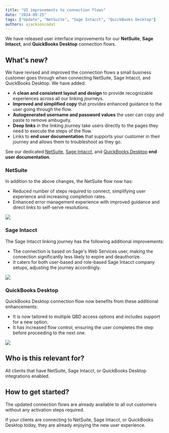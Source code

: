 ```yaml
---
title: "UI improvements to connection flows"
date: "2024-09-25"
tags: ["Update", "NetSuite", "Sage Intacct", "QuickBooks Desktop"]
authors: ajacksoncodat
---
```


We have released user interface improvements for our **NetSuite**, **Sage Intacct**, and **QuickBooks Desktop** connection flows.

<!--truncate-->

## What's new?

We have revised and improved the connection flows a small business customer goes through when connecting NetSuite, Sage Intacct, and QuickBooks Desktop. We have added:

- A **clean and consistent layout and design** to provide recognizable experiences across all our linking journeys.
- **Improved and simplified copy** that provides enhanced guidance to the user going through the flow.
- **Autogenerated username and password values** the user can copy and paste to remove ambuguity.
- **Deep links** in the linking journey take users directly to the pages they need to execute the steps of the flow.
- Links to **end user documentation** that supports your customer in their journey and allows them to troubleshoot as they go.

See our dedicated [NetSuite](https://help.codat.io/integrations/netsuite/overview), [Sage Intacct](https://help.codat.io/integrations/sage-intacct/overview), and [QuickBooks Desktop](https://help.codat.io/integrations/qb-desktop/overview) **end user documentation**.

### NetSuite

In addition to the above changes, the NetSuite flow now has:

- Reduced number of steps required to connect, simplifying user experience and increasing completion rates.
- Enhanced error management experience with improved guidance and direct links to self-serve resolutions.

![](/img/updates/240925-ui-improvements-netsuite.png)

### Sage Intacct

The Sage Intacct linking journey has the following additional improvements:

- The connection is based on Sage's Web Services user, making the connection significantly less likely to expire and deauthorize.
- It caters for both user-based and role-based Sage Intacct company setups, adjusting the journey accordingly.

![](/img/updates/240925-ui-improvements-sageintacct.png)

### QuickBooks Desktop

QuickBooks Desktop connection flow now benefits from these additional enhancements:

- It is now tailored to multiple QBD access options and includes support for a new option.
- It has increased flow control, ensuring the user completes the step before proceeding to the next one.

![](/img/updates/240925-ui-improvements-qbd.png)

## Who is this relevant for?

All clients that have NetSuite, Sage Intacct, or QuickBooks Desktop integrations enabled.

## How to get started?

The updated connection flows are already available to all out customers without any activation steps required.

If your clients are connecting to NetSuite, Sage Intacct, or QuickBooks Desktop today, they are already enjoying the new user experience.
